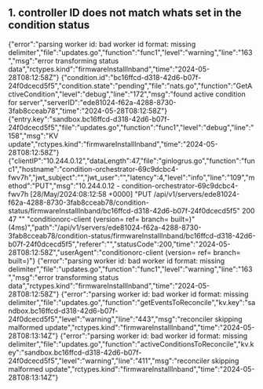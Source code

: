 
## 1. controller ID does not match whats set in the condition status
{"error":"parsing worker id: bad worker id format: missing delimiter","file":"updates.go","function":"func1","level":"warning","line":"163","msg":"error transforming status data","rctypes.kind":"firmwareInstallInband","time":"2024-05-28T08:12:58Z"}
{"condition.id":"bc16ffcd-d318-42d6-b07f-24f0dcecd5f5","condition.state":"pending","file":"nats.go","function":"GetActiveCondition","level":"debug","line":"172","msg":"found active condition for server","serverID":"ede81024-f62a-4288-8730-3fab8cceab78","time":"2024-05-28T08:12:58Z"}
{"entry.key":"sandbox.bc16ffcd-d318-42d6-b07f-24f0dcecd5f5","file":"updates.go","function":"func1","level":"debug","line":"158","msg":"KV update","rctypes.kind":"firmwareInstallInband","time":"2024-05-28T08:12:58Z"}
{"clientIP":"10.244.0.12","dataLength":47,"file":"ginlogrus.go","function":"func1","hostname":"condition-orchestrator-69c9dcbc4-fwv7h","jwt_subject":"","jwt_user":"","latency":4,"level":"info","line":"109","method":"PUT","msg":"10.244.0.12 - condition-orchestrator-69c9dcbc4-fwv7h [28/May/2024:08:12:58 +0000] \"PUT /api/v1/servers/ede81024-f62a-4288-8730-3fab8cceab78/condition-status/firmwareInstallInband/bc16ffcd-d318-42d6-b07f-24f0dcecd5f5\" 200 47 \"\" \"conditionorc-client (version= ref= branch= built=)\" (4ms)","path":"/api/v1/servers/ede81024-f62a-4288-8730-3fab8cceab78/condition-status/firmwareInstallInband/bc16ffcd-d318-42d6-b07f-24f0dcecd5f5","referer":"","statusCode":200,"time":"2024-05-28T08:12:58Z","userAgent":"conditionorc-client (version= ref= branch= built=)"}
{"error":"parsing worker id: bad worker id format: missing delimiter","file":"updates.go","function":"func1","level":"warning","line":"163","msg":"error transforming status data","rctypes.kind":"firmwareInstallInband","time":"2024-05-28T08:12:58Z"}
{"error":"parsing worker id: bad worker id format: missing delimiter","file":"updates.go","function":"getEventsToReconcile","kv.key":"sandbox.bc16ffcd-d318-42d6-b07f-24f0dcecd5f5","level":"warning","line":"443","msg":"reconciler skipping malformed update","rctypes.kind":"firmwareInstallInband","time":"2024-05-28T08:13:14Z"}
{"error":"parsing worker id: bad worker id format: missing delimiter","file":"updates.go","function":"activeConditionsToReconcile","kv.key":"sandbox.bc16ffcd-d318-42d6-b07f-24f0dcecd5f5","level":"warning","line":"411","msg":"reconciler skipping malformed update","rctypes.kind":"firmwareInstallInband","time":"2024-05-28T08:13:14Z"}